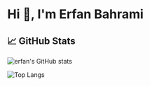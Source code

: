 # Hi 👋, I'm Erfan Bahrami

## 📈 GitHub Stats

![erfan's GitHub stats](https://github-readme-stats.vercel.app/api?username=erfanbahrami&show_icons=true&theme=radical)

![Top Langs](https://github-readme-stats.vercel.app/api/top-langs/?username=erfanbahrami)
